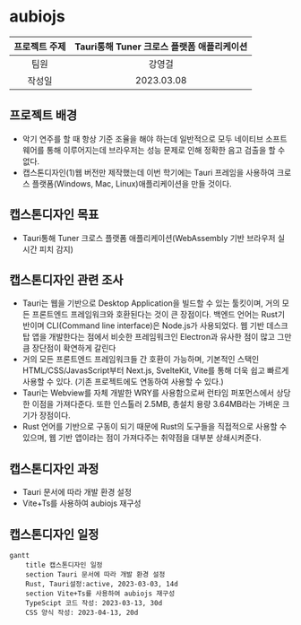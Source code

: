 # aubiojs

| 프로젝트 주제 | Tauri통해 Tuner 크로스 플랫폼 애플리케이션 |
| :-----------: | :----------------------------------------: |
|     팀원      |                   강영걸                   |
|    작성일     |                 2023.03.08                 |

## 프로젝트 배경

- 악기 연주를 할 때 항상 기준 조율을 해야 하는데 일반적으로 모두 네이티브 소프트웨어를 통해 이루어지는데 브라우저는 성능 문제로 인해 정확한 음고 검출을 할 수 없다.
- 캡스톤디자인(1)웹 버전만 제작했는데 이번 학기에는 Tauri 프레임을 사용하여 크로스 플랫폼(Windows, Mac, Linux)애플리케이션을 만들 것이다.

## 캡스톤디자인 목표

- Tauri통해 Tuner 크로스 플랫폼 애플리케이션(WebAssembly 기반 브라우저 실시간 피치 감지)

## 캡스톤디자인 관련 조사

- Tauri는 웹을 기반으로 Desktop Application을 빌드할 수 있는 툴킷이며, 거의 모든 프론트엔드 프레임워크와 호환된다는 것이 큰 장점이다. 백엔드 언어는 Rust기반이며 CLI(Command line interface)은 Node.js가 사용되었다. 웹 기반 데스크탑 앱을 개발한다는 점에서 비슷한 프레임워크인 Electron과 유사한 점이 많고 그만큼 장단점이 확연하게 갈린다
- 거의 모든 프론트엔드 프레임워크들 간 호환이 가능하며, 기본적인 스택인 HTML/CSS/JavasScript부터 Next.js, SvelteKit, Vite를 통해 더욱 쉽고 빠르게 사용할 수 있다. (기존 프로젝트에도 연동하여 사용할 수 있다.)
- Tauri는 Webview를 자체 개발한 WRY를 사용함으로써 런타임 퍼포먼스에서 상당한 이점을 가져다준다. 또한 인스톨러 2.5MB, 총설치 용량 3.64MB라는 가벼운 크기가 장점이다.
- Rust 언어를 기반으로 구동이 되기 때문에 Rust의 도구들을 직접적으로 사용할 수 있으며, 웹 기반 앱이라는 점이 가져다주는 취약점을 대부분 상쇄시켜준다.

## 캡스톤디자인 과정

- Tauri 문서에 따라 개발 환경 설정
- Vite+Ts를 사용하여 aubiojs 재구성

## 캡스톤디자인 일정

```mermaid
gantt
    title 캡스톤디자인 일정
    section Tauri 문서에 따라 개발 환경 설정
    Rust, Tauri설정:active, 2023-03-03, 14d
    section Vite+Ts를 사용하여 aubiojs 재구성
    TypeScipt 코드 작성: 2023-03-13, 30d
    CSS 양식 작성: 2023-04-13, 20d

```
